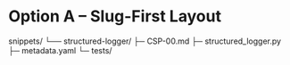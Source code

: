 # Option A – Slug-First Layout

snippets/
└── structured-logger/
    ├─ CSP-00.md
    ├─ structured_logger.py
    ├─ metadata.yaml
    └─ tests/
